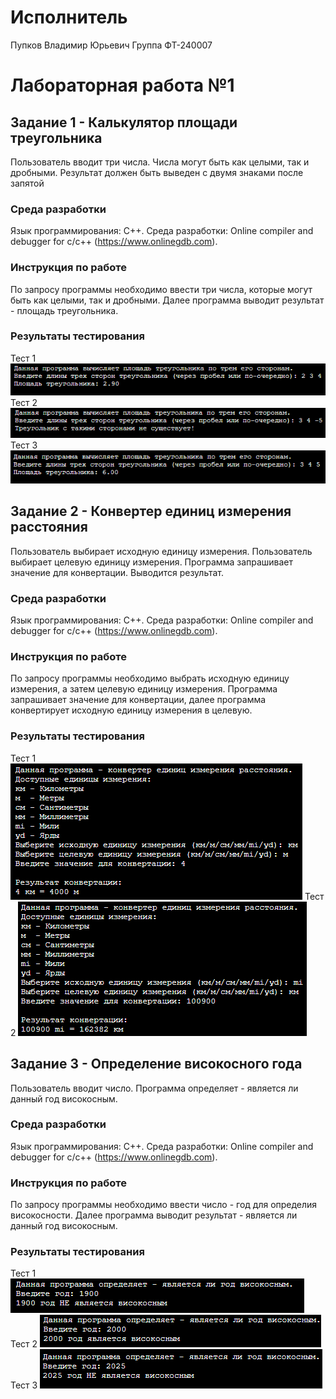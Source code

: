 # Исполнитель
Пупков Владимир Юрьевич
Группа ФТ-240007
# Лабораторная работа №1
## Задание 1 - Калькулятор площади треугольника
Пользователь вводит три числа. Числа могут быть как целыми, так и дробными. Результат должен быть выведен с двумя знаками после запятой
### Среда разработки
Язык программирования: C++.
Среда разработки: Online compiler and debugger for c/c++ (https://www.onlinegdb.com).
### Инструкция по работе
По запросу программы необходимо ввести три числа, которые могут быть как целыми, так и дробными. Далее программа выводит результат - площадь треугольника.
### Результаты тестирования
Тест 1
![Тест 1](https://github.com/niwotevoli/Applied-Programming/blob/main/lab1-task1-test1.png "Тест 1")
Тест 2
![Тест 2](https://github.com/niwotevoli/Applied-Programming/blob/main/lab1-task1-test2.png "Тест 2")
Тест 3
![Тест 3](https://github.com/niwotevoli/Applied-Programming/blob/main/lab1-task1-test3.png "Тест 3")
## Задание 2 - Конвертер единиц измерения расстояния
Пользователь выбирает исходную единицу измерения. Пользователь выбирает целевую единицу измерения. Программа запрашивает значение для конвертации. Выводится результат.
### Среда разработки
Язык программирования: C++.
Среда разработки: Online compiler and debugger for c/c++ (https://www.onlinegdb.com).
### Инструкция по работе
По запросу программы необходимо выбрать исходную единицу измерения, а затем целевую единицу измерения. Программа запрашивает значение для конвертации, далее программа конвертирует исходную единицу измерения в целевую.
### Результаты тестирования
Тест 1
![Тест 1](https://github.com/niwotevoli/Applied-Programming/blob/main/lab1-task2-test1.png "Тест 1")
Тест 2
![Тест 2](https://github.com/niwotevoli/Applied-Programming/blob/main/lab1-task2-test2.png "Тест 2")
## Задание 3 - Определение високосного года
Пользователь вводит число. Программа определяет - является ли данный год високосным.
### Среда разработки
Язык программирования: C++.
Среда разработки: Online compiler and debugger for c/c++ (https://www.onlinegdb.com).
### Инструкция по работе
По запросу программы необходимо ввести число - год для определия високосности. Далее программа выводит результат - является ли данный год високосным.
### Результаты тестирования
Тест 1
![Тест 1](https://github.com/niwotevoli/Applied-Programming/blob/main/lab1-task3-test1.png "Тест 1")
Тест 2
![Тест 2](https://github.com/niwotevoli/Applied-Programming/blob/main/lab1-task3-test2.png "Тест 2")
Тест 3
![Тест 3](https://github.com/niwotevoli/Applied-Programming/blob/main/lab1-task3-test3.png "Тест 3")
